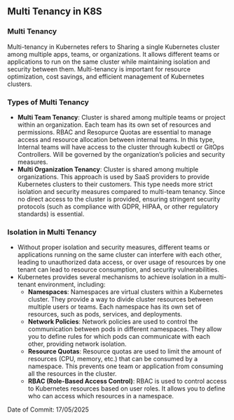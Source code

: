 ## Multi Tenancy in K8S

### Multi Tenancy

Multi-tenancy in Kubernetes refers to Sharing a single Kubernetes cluster among multiple apps, teams, or organizations. It allows different teams or applications to run on the same cluster while maintaining isolation and security between them. Multi-tenancy is important for resource optimization, cost savings, and efficient management of Kubernetes clusters.

### Types of Multi Tenancy

- **Multi Team Tenancy**: Cluster is shared among multiple teams or project within an organization. Each team has its own set of resources and permissions. RBAC and Resopurce Quotas are essential to manage access and resource allocation between internal teams. In this type, Internal teams will have access to the cluster through kubectl or GitOps Controllers. Will be governed by the organization’s policies and security measures.
- **Multi Organization Tenancy**: Cluster is shared among multiple organizations. This approach is used by SaaS providers to provide Kubernetes clusters to their customers. This type needs more strict isolation and security measures compared to multi-team tenancy. Since no direct access to the cluster is provided, ensuring stringent security protocols (such as compliance with GDPR, HIPAA, or other regulatory standards) is essential.
### Isolation in Multi Tenancy

- Without proper isolation and security measures, different teams or applications running on the same cluster can interfere with each other, leading to unauthorized data access, or over usage of resources by one tenant can lead to resource consumption, and security vulnerabilities.
- Kubernetes provides several mechanisms to achieve isolation in a multi-tenant environment, including:
  - **Namespaces**: Namespaces are virtual clusters within a Kubernetes cluster. They provide a way to divide cluster resources between multiple users or teams. Each namespace has its own set of resources, such as pods, services, and deployments.
  - **Network Policies**: Network policies are used to control the communication between pods in different namespaces. They allow you to define rules for which pods can communicate with each other, providing network isolation.
  - **Resource Quotas**: Resource quotas are used to limit the amount of resources (CPU, memory, etc.) that can be consumed by a namespace. This prevents one team or application from consuming all the resources in the cluster.
  - **RBAC (Role-Based Access Control)**: RBAC is used to control access to Kubernetes resources based on user roles. It allows you to define who can access which resources in a namespace.

Date of Commit: 17/05/2025